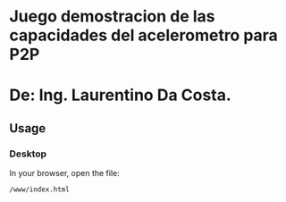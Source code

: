 # Juego demostracion de las capacidades del acelerometro para P2P
#    De: Ing. Laurentino Da Costa.
## Usage

### Desktop

In your browser, open the file:

    /www/index.html
